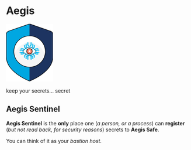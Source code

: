 # Aegis

![Aegis](../../assets/aegis-icon.png "Aegis")

keep your secrets… secret

## Aegis Sentinel

**Aegis Sentinel** is the **only** place one (*a person, or a process*) can
**register** (*but not read back, for security reasons*) secrets to **Aegis Safe**.

You can think of it as your *bastion host*.
